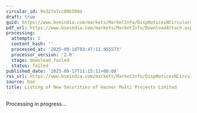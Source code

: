 ```yaml
---
circular_id: 9e327a7cc80b508d
draft: true
guid: https://www.bseindia.com/markets/MarketInfo/DispNoticesNCirculars.aspx?Noticeid={98E0D701-1F5E-4560-A2ED-ABA32091F2A8}&noticeno=20250917-18&dt=09/17/2025&icount=18&totcount=57&flag=0
pdf_url: https://www.bseindia.com/markets/MarketInfo/DownloadAttach.aspx?id=20250917-18&attachedId=
processing:
  attempts: 1
  content_hash: ''
  processed_at: '2025-09-18T03:47:11.955573'
  processor_version: '2.0'
  stage: download_failed
  status: failed
published_date: '2025-09-17T11:15:11+00:00'
rss_url: https://www.bseindia.com/markets/MarketInfo/DispNoticesNCirculars.aspx?Noticeid={98E0D701-1F5E-4560-A2ED-ABA32091F2A8}&noticeno=20250917-18&dt=09/17/2025&icount=18&totcount=57&flag=0
source: bse
title: Listing of New Securities of Hazoor Multi Projects Limited
---
```


Processing in progress...